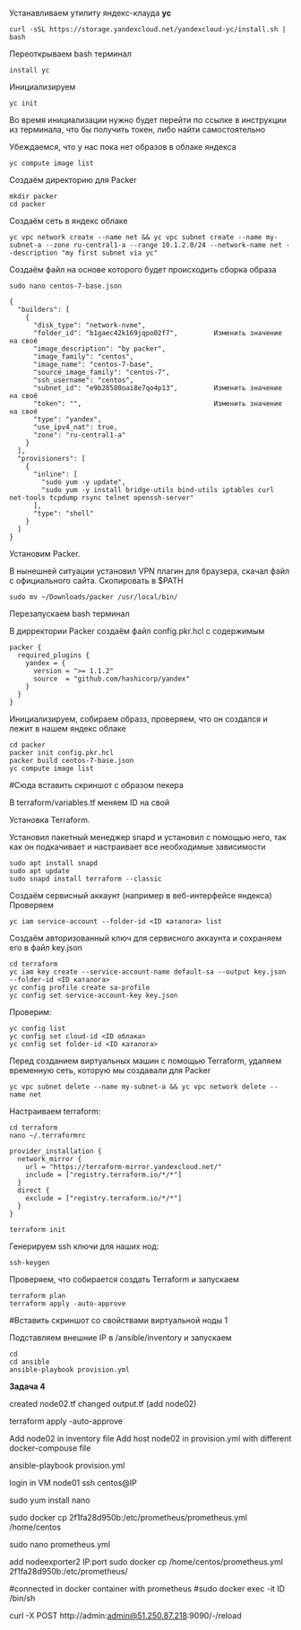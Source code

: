 Устанавливаем утилиту яндекс-клауда **yc**

```
curl -sSL https://storage.yandexcloud.net/yandexcloud-yc/install.sh | bash
```
Переоткрываем bash терминал
```
install yc
```
Инициализируем
```
yc init
```
Во время инициализации нужно будет перейти по ссылке в инструкции из терминала, что бы получить токен, либо найти самостоятельно

Убеждаемся, что у нас пока нет образов в облаке яндекса
```
yc compute image list
```
Создаём директорию для Packer
```
mkdir packer
cd packer
```
Создаём сеть в яндекс облаке
```
yc vpc network create --name net && yc vpc subnet create --name my-subnet-a --zone ru-central1-a --range 10.1.2.0/24 --network-name net --description "my first subnet via yc"
```
Создаём файл на основе которого будет происходить сборка образа
```
sudo nano centos-7-base.json
```
```
{
  "builders": [
    {
      "disk_type": "network-nvme",
      "folder_id": "b1gaec42k169jqpo02f7",         Изменить значение на своё
      "image_description": "by packer",
      "image_family": "centos",
      "image_name": "centos-7-base",
      "source_image_family": "centos-7",
      "ssh_username": "centos",
      "subnet_id": "e9b28580oai8e7qo4p13",         Изменить значение на своё 
      "token": "",                                 Изменить значение на своё
      "type": "yandex",
      "use_ipv4_nat": true,
      "zone": "ru-central1-a"
    }
  ],
  "provisioners": [
    {
      "inline": [
        "sudo yum -y update",
        "sudo yum -y install bridge-utils bind-utils iptables curl net-tools tcpdump rsync telnet openssh-server"
      ],
      "type": "shell"
    }
  ]
}
```
Установим Packer.

В нынешней ситуации установил VPN плагин для браузера, скачал файл с официального сайта.
Скопировать в $PATH
```
sudo mv ~/Downloads/packer /usr/local/bin/
```
Перезапускаем bash терминал 

В дирректории Packer создаём файл config.pkr.hcl с содержимым
```
packer {
  required_plugins {
    yandex = {
      version = ">= 1.1.2"
      source  = "github.com/hashicorp/yandex"
    }
  }
}
```
Инициализируем, собираем образз, проверяем, что он создался и лежит в нашем яндекс облаке
```
cd packer
packer init config.pkr.hcl
packer build centos-7-base.json
yc compute image list
```

#Сюда вставить скриншот с образом пекера



В terraform/variables.tf меняем ID на свой

Установка Terraform.

Установил пакетный менеджер snapd и установил с помощью него, так как он подкачивает и настраивает все необходимые зависимости
```
sudo apt install snapd
sudo apt update
sudo snapd install terraform --classic
```
Создаём сервисный аккаунт (например в веб-интерфейсе яндекса)
Проверяем
```
yc iam service-account --folder-id <ID каталога> list
```

Создаём авторизованный ключ для сервисного аккаунта и сохраняем его в файл key.json
```
cd terraform
yc iam key create --service-account-name default-sa --output key.json --folder-id <ID каталога>
yc config profile create sa-profile
yc config set service-account-key key.json
```
Проверим:
```
yc config list
yc config set cloud-id <ID облака>
yc config set folder-id <ID каталога>
```
Перед созданием виртуальных машин с помощью Terraform, удаляем временную сеть, которую мы создавали для Packer
```
yc vpc subnet delete --name my-subnet-a && yc vpc network delete --name net
```
Настраиваем terraform:
```
cd terraform
nano ~/.terraformrc
```
```
provider_installation {
  network_mirror {
    url = "https://terraform-mirror.yandexcloud.net/"
    include = ["registry.terraform.io/*/*"]
  }
  direct {
    exclude = ["registry.terraform.io/*/*"]
  }
}
```
```
terraform init
```
Генерируем ssh ключи для наших нод:
```
ssh-keygen
```
Проверяем, что собирается создать Terraform и запускаем
```
terraform plan
terraform apply -auto-approve
```
#Вставить скриншот со свойствами виртуальной ноды 1

Подставляем внешние IP в /ansible/inventory и запускаем
```
cd
cd ansible
ansible-playbook provision.yml
```
**Задача 4**

created node02.tf
changed output.tf (add node02)

terraform apply -auto-approve


Add node02 in inventory file
Add host node02 in provision.yml with different docker-compouse file

ansible-playbook provision.yml

login in VM node01
ssh centos@IP

sudo yum install nano

sudo docker cp 2f1fa28d950b:/etc/prometheus/prometheus.yml /home/centos

sudo nano prometheus.yml

add nodeexporter2 IP:port
sudo docker cp /home/centos/prometheus.yml 2f1fa28d950b:/etc/prometheus/

#connected in docker container with prometheus
#sudo docker exec -it ID /bin/sh

curl -X POST http://admin:admin@51.250.87.218:9090/-/reload

